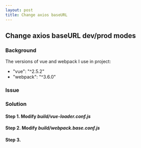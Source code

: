 ```yaml
---
layout: post
title: Change axios baseURL
---
```


## Change axios baseURL dev/prod modes

### Background

  The versions of vue and webpack I use in project:  
  - "vue": "^2.5.2"
  - "webpack": "^3.6.0"

### Issue

  

### Solution



#### Step 1. Modify _build/vue-loader.conf.js_



#### Step 2. Modify _build/webpack.base.conf.js_



#### Step 3.




